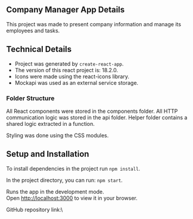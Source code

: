 ## Company Manager App Details

This project was made to present company information and manage its employees and tasks.

## Technical Details

- Project was generated by `create-react-app`.
- The version of this react project is: 18.2.0.
- Icons were made using the react-icons library.
- Mockapi was used as an external service storage.

### Folder Structure

All React components were stored in the components folder. All HTTP communication logic was stored in the api folder. Helper folder contains a shared logic extracted in a function.

Styling was done using the CSS modules.

## Setup and Installation

To install dependencies in the project run `npm install`.

In the project directory, you can run: `npm start`.

Runs the app in the development mode.\
Open [http://localhost:3000](http://localhost:3000) to view it in your browser.

GitHub repository link:\


